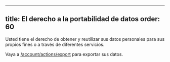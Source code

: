 ***

title: El derecho a la portabilidad de datos
order: 60
---------

Usted tiene el derecho de obtener y reutilizar sus datos personales para sus propios fines o a través de diferentes servicios.

Vaya a [/account/actions/export][1] para exportar sus datos.

[1]: /account/actions/export/
